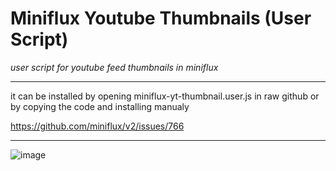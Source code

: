 # Miniflux Youtube Thumbnails (User Script)

*user script for youtube feed thumbnails in miniflux*

-------------------------------

it can be installed by opening miniflux-yt-thumbnail.user.js in raw github or by copying the code and installing manualy

https://github.com/miniflux/v2/issues/766

-------------------------------

![image](https://user-images.githubusercontent.com/6832539/143574949-97536ef2-969c-42ba-89a6-7c70a87406d0.png)